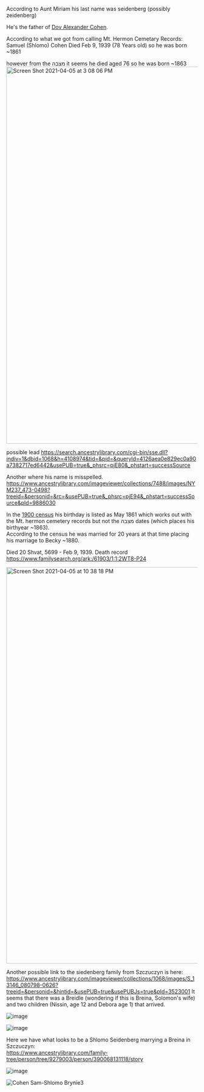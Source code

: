 According to Aunt Miriam his last name was seidenberg (possibly zeidenberg)

He's the father of [Dov Alexander Cohen](https://github.com/Shayac/genealogy/blob/main/%D7%93%D7%95%D7%91%20%D7%90%D7%9C%D7%9B%D7%A1%D7%A0%D7%93%D7%A8%20%D7%9B%D7%94%D7%9F.md).

According to what we got from calling Mt. Hermon Cemetary Records:  
Samuel (Shlomo) Cohen         Died Feb 9, 1939   (78 Years old) 
so he was born ~1861

however from the מצבה it seems he died aged 76 so he was born ~1863
<img width="992" alt="Screen Shot 2021-04-05 at 3 08 06 PM" src="https://user-images.githubusercontent.com/6341114/113631290-39155880-9637-11eb-86e2-ab3530d6c52d.png">


possible lead https://search.ancestrylibrary.com/cgi-bin/sse.dll?indiv=1&dbid=1068&h=4108974&tid=&pid=&queryId=4126aea0e829ec0a90a7382717ed6442&usePUB=true&_phsrc=pjE80&_phstart=successSource

Another where his name is misspelled.  
https://www.ancestrylibrary.com/imageviewer/collections/7488/images/NYM237_473-0498?treeid=&personid=&rc=&usePUB=true&_phsrc=pjE94&_phstart=successSource&pId=9886030

In the [1900 census](https://github.com/Shayac/genealogy/files/6260920/Cohen.Census.1900.pdf) his birthday is listed as May 1861 which works out with the Mt. hermon cemetery records but not the מצבה dates (which places his birthyear ~1863).  
According to the census he was married for 20 years at that time placing his marriage to Becky ~1880.  

Died 20 Shvat, 5699 - Feb 9, 1939. Death record https://www.familysearch.org/ark:/61903/1:1:2WT8-P24  

<img width="1043" alt="Screen Shot 2021-04-05 at 10 38 18 PM" src="https://user-images.githubusercontent.com/26397685/113651347-d3899200-965f-11eb-9d03-77574365829d.png">

Another possible link to the siedenberg family from Szczuczyn is here:
https://www.ancestrylibrary.com/imageviewer/collections/1068/images/S_13146_080798-0626?treeid=&personid=&hintid=&usePUB=true&usePUBJs=true&pId=3523001
It seems that there was a Breidle (wondering if this is Breina, Solomon's wife) and two children (Nissin, age 12 and Debora age 1) that arrived.

![image](https://user-images.githubusercontent.com/6341114/113728846-7247da00-96c4-11eb-83ca-21088187ce6e.png)

![image](https://user-images.githubusercontent.com/6341114/113728908-8095f600-96c4-11eb-8db7-06492b23ddc8.png)

Here we have what looks to be a Shlomo Seidenberg marrying a Breina in Szczuczyn:  
https://www.ancestrylibrary.com/family-tree/person/tree/9279003/person/390068131118/story

![image](https://user-images.githubusercontent.com/6341114/113809747-c68ba200-9736-11eb-953e-a1c84d33af5f.png)



![Cohen Sam-Shlomo   Brynie3](https://user-images.githubusercontent.com/26397685/113759767-7800e800-96e3-11eb-9048-f2adb6346c05.jpg)
